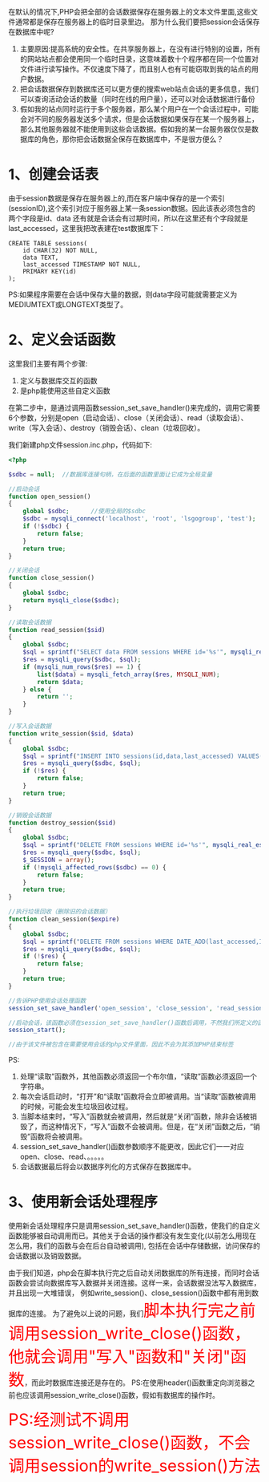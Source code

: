 在默认的情况下,PHP会把全部的会话数据保存在服务器上的文本文件里面,这些文件通常都是保存在服务器上的临时目录里边。
那为什么我们要把session会话保存在数据库中呢?
1. 主要原因:提高系统的安全性。在共享服务器上，在没有进行特别的设置，所有的网站站点都会使用同一个临时目录，这意味着数十个程序都在同一个位置对文件进行读写操作。不仅速度下降了，而且别人也有可能窃取到我的站点的用户数据。
2. 把会话数据保存到数据库还可以更方便的搜索web站点会话的更多信息，我们可以查询活动会话的数量（同时在线的用户量），还可以对会话数据进行备份
3. 假如我的站点同时运行于多个服务器，那么某个用户在一个会话过程中，可能会对不同的服务器发送多个请求，但是会话数据如果保存在某一个服务器上，那么其他服务器就不能使用到这些会话数据。假如我的某一台服务器仅仅是数据库的角色，那你把会话数据全保存在数据库中，不是很方便么？

# 1、创建会话表
由于session数据是保存在服务器上的,而在客户端中保存的是一个索引(sessionID),这个索引对应于服务器上某一条session数据。因此该表必须包含的两个字段是id、data
还有就是会话会有过期时间，所以在这里还有个字段就是last_accessed，这里我把改表建在test数据库下：
```
CREATE TABLE sessions(
    id CHAR(32) NOT NULL,
    data TEXT,
    last_accessed TIMESTAMP NOT NULL,
    PRIMARY KEY(id)
);
```
PS:如果程序需要在会话中保存大量的数据，则data字段可能就需要定义为MEDIUMTEXT或LONGTEXT类型了。
# 2、定义会话函数
这里我们主要有两个步骤:
1. 定义与数据库交互的函数
2. 是php能使用这些自定义函数

在第二步中，是通过调用函数session_set_save_handler()来完成的，调用它需要6个参数，分别是open（启动会话）、close（关闭会话）、read（读取会话）、write（写入会话）、destroy（销毁会话）、clean（垃圾回收）。

我们新建php文件session.inc.php，代码如下:
```php
<?php

$sdbc = null;  //数据库连接句柄，在后面的函数里面让它成为全局变量

//启动会话
function open_session()
{
    global $sdbc;      //使用全局的$sdbc
    $sdbc = mysqli_connect('localhost', 'root', 'lsgogroup', 'test');     //数据库 test
    if (!$sdbc) {
        return false;
    }
    return true;
}

//关闭会话
function close_session()
{
    global $sdbc;
    return mysqli_close($sdbc);
}

//读取会话数据
function read_session($sid)
{
    global $sdbc;
    $sql = sprintf("SELECT data FROM sessions WHERE id='%s'", mysqli_real_escape_string($sdbc, $sid));
    $res = mysqli_query($sdbc, $sql);
    if (mysqli_num_rows($res) == 1) {
        list($data) = mysqli_fetch_array($res, MYSQLI_NUM);
        return $data;
    } else {
        return '';
    }
}

//写入会话数据
function write_session($sid, $data)
{
    global $sdbc;
    $sql = sprintf("INSERT INTO sessions(id,data,last_accessed) VALUES('%s','%s','%s')", mysqli_real_escape_string($sdbc, $sid), mysqli_real_escape_string($sdbc, $data), date("Y-m-d H:i:s", time()));
    $res = mysqli_query($sdbc, $sql);
    if (!$res) {
        return false;
    }
    return true;
}

//销毁会话数据
function destroy_session($sid)
{
    global $sdbc;
    $sql = sprintf("DELETE FROM sessions WHERE id='%s'", mysqli_real_escape_string($sdbc, $sid));
    $res = mysqli_query($sdbc, $sql);
    $_SESSION = array();
    if (!mysqli_affected_rows($sdbc) == 0) {
        return false;
    }
    return true;
}

//执行垃圾回收（删除旧的会话数据）
function clean_session($expire)
{
    global $sdbc;
    $sql = sprintf("DELETE FROM sessions WHERE DATE_ADD(last_accessed,INTERVAL %d SECOND)<NOW()", (int)$expire);
    $res = mysqli_query($sdbc, $sql);
    if (!$res) {
        return false;
    }
    return true;
}

//告诉PHP使用会话处理函数
session_set_save_handler('open_session', 'close_session', 'read_session', 'write_session', 'destroy_session', 'clean_session');

//启动会话，该函数必须在session_set_save_handler()函数后调用，不然我们所定义的函数就没法起作用了。
session_start();

//由于该文件被包含在需要使用会话的php文件里面，因此不会为其添加PHP结束标签
```
PS:
1. 处理“读取”函数外，其他函数必须返回一个布尔值，“读取”函数必须返回一个字符串。
2. 每次会话启动时，“打开”和“读取”函数将会立即被调用。当“读取”函数被调用的时候，可能会发生垃圾回收过程。
3. 当脚本结束时，“写入”函数就会被调用，然后就是“关闭”函数，除非会话被销毁了，而这种情况下，“写入”函数不会被调用。但是，在“关闭”函数之后，“销毁”函数将会被调用。
4. session_set_save_handler()函数参数顺序不能更改，因此它们一一对应open、close、read、。。。。。
5. 会话数据最后将会以数据序列化的方式保存在数据库中。
# 3、使用新会话处理程序
使用新会话处理程序只是调用session_set_save_handler()函数，使我们的自定义函数能够被自动调用而已。其他关于会话的操作都没有发生变化(以前怎么用现在怎么用，我们的函数与会在后台自动被调用),
包括在会话中存储数据，访问保存的会话数据以及销毁数据。

由于我们知道，php会在脚本执行完之后自动关闭数据库的所有连接，而同时会话函数会尝试向数据库写入数据并关闭连接。这样一来，会话数据没法写入数据库，并且出现一大堆错误，
例如write_session()、close_session()函数中都有用到数据库的连接。
为了避免以上说的问题，我们<font color=red size=6>脚本执行完之前调用session_write_close()函数，他就会调用"写入"函数和"关闭"函数</font>，而此时数据库连接还是存在的。
PS:在使用header()函数重定向浏览器之前也应该调用session_write_close()函数，假如有数据库的操作时。

<font color=red size=6>PS:经测试不调用session_write_close()函数，不会调用session的write_session()方法</font>